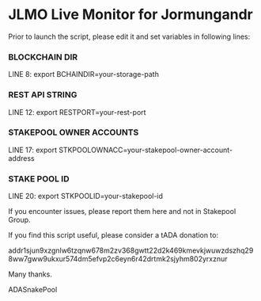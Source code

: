 # JLMO Live Monitor for Jormungandr

Prior to launch the script, please edit it and set variables in following lines:

### BLOCKCHAIN DIR ###
LINE 8: export BCHAINDIR=your-storage-path

### REST API STRING ###
LINE 12: export RESTPORT=your-rest-port

### STAKEPOOL OWNER ACCOUNTS ###
LINE 17: export STKPOOLOWNACC=your-stakepool-owner-account-address

### STAKE POOL ID ###
LINE 20: export STKPOOLID=your-stakepool-id
  
If you encounter issues, please report them here and not in Stakepool Group.

If you find this script useful, please consider a tADA donation to: 

addr1sjun9xzgnlw6tzqnw678m2zv368gwtt22d2k469kmevkjwuwzdszhq298ww7gww9ukxur574dm5efvp2c6eyn6r42drtmk2sjyhm802yrxznur

Many thanks.

ADASnakePool
